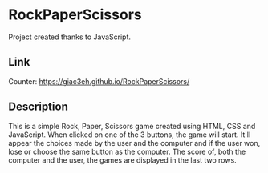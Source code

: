 # RockPaperScissors
Project created thanks to JavaScript.

## Link
Counter: https://giac3eh.github.io/RockPaperScissors/

## Description
This is a simple Rock, Paper, Scissors game created using HTML, CSS and JavaScript.
When clicked on one of the 3 buttons, the game will start.
It'll appear the choices made by the user and the computer and if the user won, lose or choose the same button as the computer.
The score of, both the computer and the user, the games are displayed in the last two rows.
